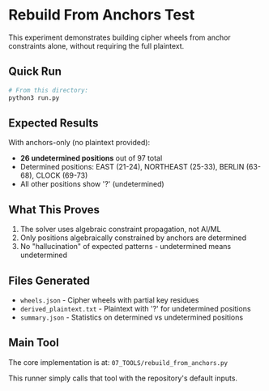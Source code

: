 # Rebuild From Anchors Test

This experiment demonstrates building cipher wheels from anchor constraints alone, without requiring the full plaintext.

## Quick Run

```bash
# From this directory:
python3 run.py
```

## Expected Results

With anchors-only (no plaintext provided):
- **26 undetermined positions** out of 97 total
- Determined positions: EAST (21-24), NORTHEAST (25-33), BERLIN (63-68), CLOCK (69-73)
- All other positions show '?' (undetermined)

## What This Proves

1. The solver uses algebraic constraint propagation, not AI/ML
2. Only positions algebraically constrained by anchors are determined
3. No "hallucination" of expected patterns - undetermined means undetermined

## Files Generated

- `wheels.json` - Cipher wheels with partial key residues
- `derived_plaintext.txt` - Plaintext with '?' for undetermined positions
- `summary.json` - Statistics on determined vs undetermined positions

## Main Tool

The core implementation is at: `07_TOOLS/rebuild_from_anchors.py`

This runner simply calls that tool with the repository's default inputs.
